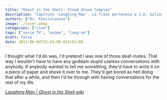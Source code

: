 ```yaml
---
title: "Ghost in the Shell: Stand Alone Complex"
description: "Capítulo 'Laughing Man'. La frase pertenece a J.D. Salinger."
authors: ["Dr. Fenilalanino"]
image: ./cover.webp
categories: ["cine"]
tags: ["serie TV", "anime", "lang-en"]
draft: false
date: 2011-06-04T15:41:00.012+02:00
---
```


I thought what I'd do was, I'd pretend I was one of those deaf-mutes. That way I wouldn't have to have any goddam stupid useless conversations with anybody. If anybody wanted to tell me something, they'd have to write it on a piece of paper and shove it over to me. They'd get bored as hell doing that after a while, and then I'd be through with having conversations for the rest of my life.

*[Laughing Man | Ghost in the Shell wiki](https://ghostintheshell.fandom.com/wiki/Laughing_Man#Background")*
